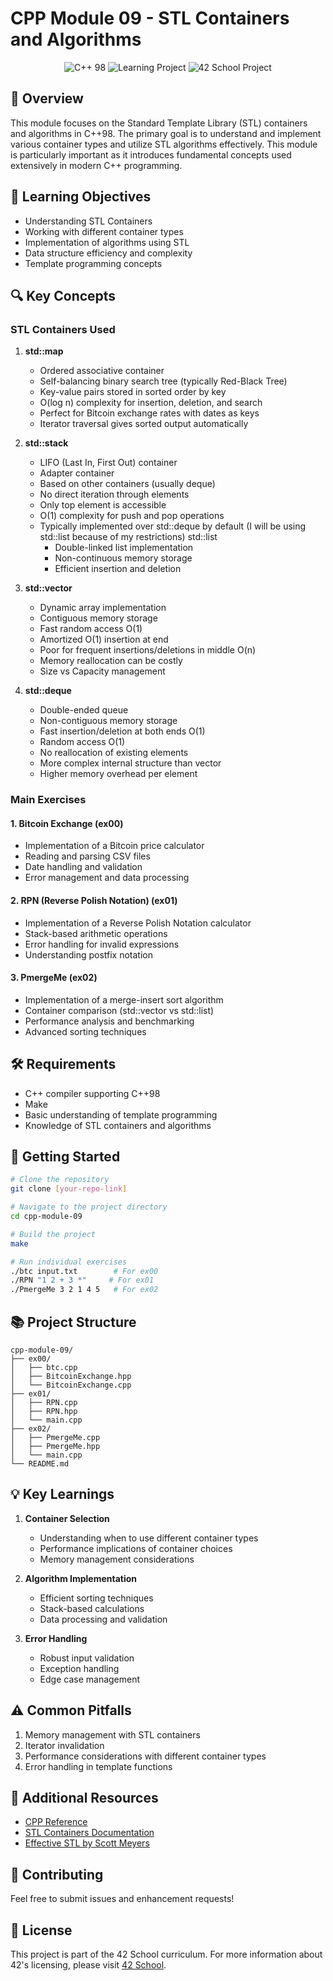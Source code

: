 # CPP Module 09 - STL Containers and Algorithms

<p align="center">
  <img src="https://img.shields.io/badge/C%2B%2B-98-blue.svg" alt="C++ 98">
  <img src="https://img.shields.io/badge/Status-Learning%20Project-green.svg" alt="Learning Project">
  <img src="https://img.shields.io/badge/42%20School-CPP%20Module%2009-darkgreen.svg" alt="42 School Project">
</p>

## 📝 Overview

This module focuses on the Standard Template Library (STL) containers and algorithms in C++98. The primary goal is to understand and implement various container types and utilize STL algorithms effectively. This module is particularly important as it introduces fundamental concepts used extensively in modern C++ programming.

## 🎯 Learning Objectives

- Understanding STL Containers
- Working with different container types
- Implementation of algorithms using STL
- Data structure efficiency and complexity
- Template programming concepts

## 🔍 Key Concepts

### STL Containers Used
1. **std::map**
    - Ordered associative container
    - Self-balancing binary search tree (typically Red-Black Tree)
    - Key-value pairs stored in sorted order by key
    - O(log n) complexity for insertion, deletion, and search
    - Perfect for Bitcoin exchange rates with dates as keys
    - Iterator traversal gives sorted output automatically

2. **std::stack**
    - LIFO (Last In, First Out) container
    - Adapter container
    - Based on other containers (usually deque)
    - No direct iteration through elements
    - Only top element is accessible
    - O(1) complexity for push and pop operations
    - Typically implemented over std::deque by default (I will be using std::list because of my restrictions)
    std::list
        - Double-linked list implementation
        - Non-continuous memory storage
        - Efficient insertion and deletion

3. **std::vector**
    - Dynamic array implementation
    - Contiguous memory storage
    - Fast random access O(1)
    - Amortized O(1) insertion at end
    - Poor for frequent insertions/deletions in middle O(n)
    - Memory reallocation can be costly
    - Size vs Capacity management

4. **std::deque**
    - Double-ended queue
    - Non-contiguous memory storage
    - Fast insertion/deletion at both ends O(1)
    - Random access O(1)
    - No reallocation of existing elements
    - More complex internal structure than vector
    - Higher memory overhead per element

### Main Exercises

#### 1. Bitcoin Exchange (ex00)
- Implementation of a Bitcoin price calculator
- Reading and parsing CSV files
- Date handling and validation
- Error management and data processing

#### 2. RPN (Reverse Polish Notation) (ex01)
- Implementation of a Reverse Polish Notation calculator
- Stack-based arithmetic operations
- Error handling for invalid expressions
- Understanding postfix notation

#### 3. PmergeMe (ex02)
- Implementation of a merge-insert sort algorithm
- Container comparison (std::vector vs std::list)
- Performance analysis and benchmarking
- Advanced sorting techniques

## 🛠️ Requirements

- C++ compiler supporting C++98
- Make
- Basic understanding of template programming
- Knowledge of STL containers and algorithms

## 🚀 Getting Started

```bash
# Clone the repository
git clone [your-repo-link]

# Navigate to the project directory
cd cpp-module-09

# Build the project
make

# Run individual exercises
./btc input.txt        # For ex00
./RPN "1 2 + 3 *"     # For ex01
./PmergeMe 3 2 1 4 5   # For ex02
```

## 📚 Project Structure

```
cpp-module-09/
├── ex00/
│   ├── btc.cpp
│   ├── BitcoinExchange.hpp
│   └── BitcoinExchange.cpp
├── ex01/
│   ├── RPN.cpp
│   ├── RPN.hpp
│   └── main.cpp
├── ex02/
│   ├── PmergeMe.cpp
│   ├── PmergeMe.hpp
│   └── main.cpp
└── README.md
```

## 💡 Key Learnings

1. **Container Selection**
   - Understanding when to use different container types
   - Performance implications of container choices
   - Memory management considerations

2. **Algorithm Implementation**
   - Efficient sorting techniques
   - Stack-based calculations
   - Data processing and validation

3. **Error Handling**
   - Robust input validation
   - Exception handling
   - Edge case management

## ⚠️ Common Pitfalls

1. Memory management with STL containers
2. Iterator invalidation
3. Performance considerations with different container types
4. Error handling in template functions

## 📖 Additional Resources

- [CPP Reference](http://www.cplusplus.com/reference/)
- [STL Containers Documentation](http://www.cplusplus.com/reference/stl/)
- [Effective STL by Scott Meyers](https://www.amazon.com/Effective-STL-Specific-Standard-Template/dp/0201749629)

## 🤝 Contributing

Feel free to submit issues and enhancement requests!

## 📜 License

This project is part of the 42 School curriculum. For more information about 42's licensing, please visit [42 School](https://42.fr/).
